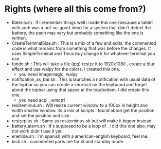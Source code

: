 # Rights (where all this come from?)
- Bateria.sh : If i remember things well i made this one (because a tablet with arch was a not-so-good-idea) for a system that didn't detect the battery, the pach may vary but probably something like the one is written.
- CreateTerminalSize.sh : This is a mix of a few and edits, the commented code is what remains from something that was before the changes. It uses SimpleTerminal and Tmux buy change it for whatever terminal you use.
- fondo.sh : This will take a file (jpg) resize it to 1920x1080 , create a blur effect and use walpy for the colors. I created this one.
	- you need imagemagic, walpy
- notification_as_bar.sh : This is launches a notification with usual data of the topbar so you can create a shortcut on the keyboard and forget about the topbar using that space at the top/bottom. I did create this one.
	- you need acpi , wmctrl
- resizeminus.sh : Will resize current window to a 100px in height and width smaller window. Its a mix of scripts i found about get the position and set the position and size.
- resizeplus.sh : Same as resizeminus.sh but will make it bigger instead.
- battery_alarm.sh : It's supposed to be a loop of <look battery level> <check battery level> <sleep> . I did this one also, may not work didn't use it yet.
- enetilde.sh : I'm spanish with a american-english keyboard, feel me.
- lock.sh : commented parts are for i3 and standby mode.

